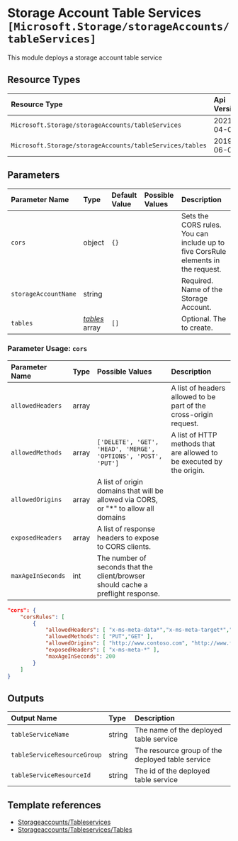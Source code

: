 # Storage Account Table Services `[Microsoft.Storage/storageAccounts/tableServices]`

This module deploys a storage account table service

## Resource Types

| Resource Type | Api Version |
| :-- | :-- |
| `Microsoft.Storage/storageAccounts/tableServices` | 2021-04-01 |
| `Microsoft.Storage/storageAccounts/tableServices/tables` | 2019-06-01 |

## Parameters

| Parameter Name | Type | Default Value | Possible Values | Description |
| :-- | :-- | :-- | :-- | :-- |
| `cors` | object | `{}` |  | Sets the CORS rules. You can include up to five CorsRule elements in the request. |
| `storageAccountName` | string |  |  | Required. Name of the Storage Account. |
| `tables` |  _[tables](.tables/readme.md)_ array | `[]` |  | Optional. The to create. |

### Parameter Usage: `cors`

| Parameter Name | Type | Possible Values | Description |
| :-- | :-- | :-- | :-- |
| `allowedHeaders` | array | | A list of headers allowed to be part of the cross-origin request. |
| `allowedMethods` | array | `['DELETE', 'GET', 'HEAD', 'MERGE', 'OPTIONS', 'POST', 'PUT']` | A list of HTTP methods that are allowed to be executed by the origin. |
| `allowedOrigins` | array | A list of origin domains that will be allowed via CORS, or "*" to allow all domains |
| `exposedHeaders` | array | A list of response headers to expose to CORS clients. |
| `maxAgeInSeconds` | int  | The number of seconds that the client/browser should cache a preflight response. |

```json
"cors": {
    "corsRules": [
        {
            "allowedHeaders": [ "x-ms-meta-data*","x-ms-meta-target*","x-ms-meta-abc" ],
            "allowedMethods": [ "PUT","GET" ],
            "allowedOrigins": [ "http://www.contoso.com", "http://www.fabrikam.com" ],
            "exposedHeaders": [ "x-ms-meta-*" ],
            "maxAgeInSeconds": 200
        }
    ]
}
```

## Outputs

| Output Name | Type | Description |
| :-- | :-- | :-- |
| `tableServiceName` | string | The name of the deployed table service |
| `tableServiceResourceGroup` | string | The resource group of the deployed table service |
| `tableServiceResourceId` | string | The id of the deployed table service |

## Template references

- [Storageaccounts/Tableservices](https://docs.microsoft.com/en-us/azure/templates/Microsoft.Storage/2021-04-01/storageAccounts/tableServices)
- [Storageaccounts/Tableservices/Tables](https://docs.microsoft.com/en-us/azure/templates/Microsoft.Storage/2019-06-01/storageAccounts/tableServices/tables)
